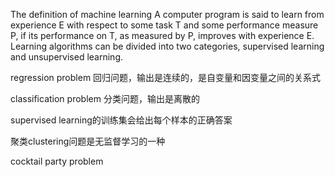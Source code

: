 The definition of machine learning
A computer program is said to learn from experience E with respect to some task T and some performance measure P, if its performance on T, as measured by P, improves with experience E.
Learning algorithms can be divided into two categories, supervised learning and unsupervised learning.

regression problem
回归问题，输出是连续的，是自变量和因变量之间的关系式

classification problem
分类问题，输出是离散的

supervised learning的训练集会给出每个样本的正确答案

聚类clustering问题是无监督学习的一种

cocktail party problem